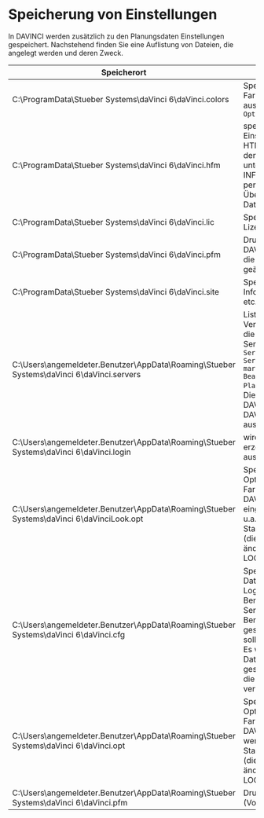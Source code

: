 # Speicherung von Einstellungen

In DAVINCI werden zusätzlich zu den Planungsdaten Einstellungen gespeichert. Nachstehend finden Sie eine Auflistung von Dateien, die angelegt werden und deren Zweck.

Speicherort|Funktion
--|--
C:\ProgramData\Stueber Systems\daVinci 6\daVinci.colors| Speichert die Farbeinstellungen aus `DAVINCI > Plan > Optionen > Farben`
C:\ProgramData\Stueber Systems\daVinci 6\daVinci.hfm| speichert Einstellungen für den HTML-Export oder den nicht mehr unterstützten INFOSERVER-Export per HTML (aktueller Übertrag per json-Daten)
C:\ProgramData\Stueber Systems\daVinci 6\daVinci.lic| Speichert die Lizenzdaten
C:\ProgramData\Stueber Systems\daVinci 6\daVinci.pfm| Druckformate für DAVINCI (speichert die durch den Nutzer geänderte Version)
C:\ProgramData\Stueber Systems\daVinci 6\daVinci.site| Speichert die Site-Infos (Bundesland etc.)
C:\Users\angemeldeter.Benutzer\AppData\Roaming\Stueber Systems\daVinci 6\daVinci.servers| Liste der Server-Verbindungen und die opt. Startdatei im Servermodus (`Plan > Server verwalten > Serververbindung markieren > Bearbeiten > Plandatei`)<br/>Diese Datei wird von DAVINCI und von DAVINCI LOOK ausgewertet.
C:\Users\angemeldeter.Benutzer\AppData\Roaming\Stueber Systems\daVinci 6\daVinci.login| wird nicht mehr erzeugt oder ausgewertet
C:\Users\angemeldeter.Benutzer\AppData\Roaming\Stueber Systems\daVinci 6\daVinciLook.opt|Speichert alle Optionen (außer Farben), die über DAVINCI LOOK eingegeben werden, u.a. den Startbenutzeraccount (dieser Wert ist änderbar durch LOOK oder DAVINCI)
C:\Users\angemeldeter.Benutzer\AppData\Roaming\Stueber Systems\daVinci 6\daVinci.cfg|  Speicherung der Daten vom letzten Login: Benutzername, Servername, ob der Benutzername gespeichert werden soll<br/>Es werden noch mehr Daten in der Datei gespeichert, aber nur die vorstehenden verwendet.
C:\Users\angemeldeter.Benutzer\AppData\Roaming\Stueber Systems\daVinci 6\daVinci.opt|Speichert alle Optionen (außer Farben), die über DAVINCI eingegeben werden, u.a. den Startbenutzeraccount (dieser Wert ist änderbar durch LOOK oder DAVINCI)
C:\Users\angemeldeter.Benutzer\AppData\Roaming\Stueber Systems\daVinci 6\daVinci.pfm| Druckformatedatei (Vorlagedatei)
